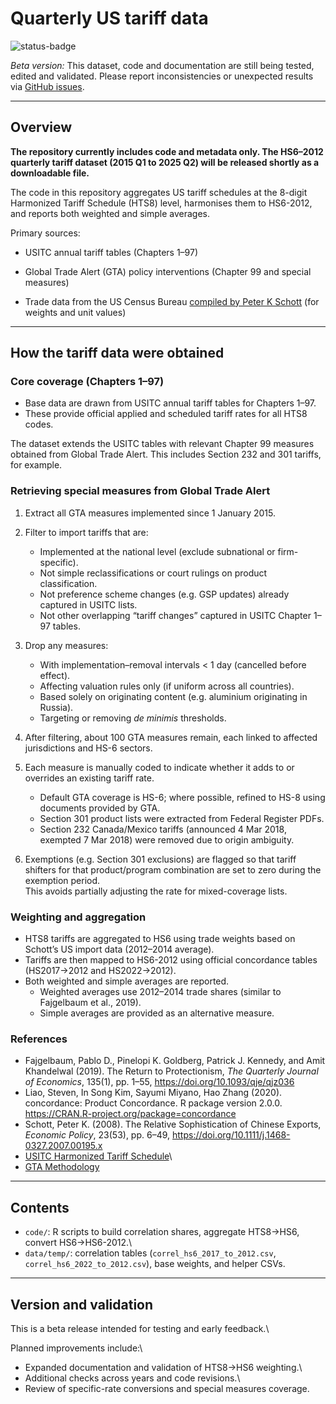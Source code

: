 # Quarterly US tariff data

![status-badge](https://img.shields.io/badge/status-beta-orange.svg)

*Beta version:* This dataset, code and documentation are still being tested, edited and validated. Please report inconsistencies or unexpected results via [GitHub issues](../../issues).

------------------------------------------------------------------------

## Overview

**The repository currently includes code and metadata only. The HS6–2012 quarterly tariff dataset (2015 Q1 to 2025 Q2) will be released shortly as a downloadable file.**

The code in this repository aggregates US tariff schedules at the 8-digit Harmonized Tariff Schedule (HTS8) level, harmonises them to HS6-2012, and reports both weighted and simple averages.

Primary sources:

-   USITC annual tariff tables (Chapters 1–97)

-   Global Trade Alert (GTA) policy interventions (Chapter 99 and special measures)

-   Trade data from the US Census Bureau [compiled by Peter K Schott](https://sompks4.github.io/sub_data.html) (for weights and unit values)

------------------------------------------------------------------------

## How the tariff data were obtained

### Core coverage (Chapters 1–97)

-   Base data are drawn from USITC annual tariff tables for Chapters 1–97.
-   These provide official applied and scheduled tariff rates for all HTS8 codes.

The dataset extends the USITC tables with relevant Chapter 99 measures obtained from Global Trade Alert. This includes Section 232 and 301 tariffs, for example.

### Retrieving special measures from Global Trade Alert

1.  Extract all GTA measures implemented since 1 January 2015.

2.  Filter to import tariffs that are:

    -   Implemented at the national level (exclude subnational or firm-specific).
    -   Not simple reclassifications or court rulings on product classification.
    -   Not preference scheme changes (e.g. GSP updates) already captured in USITC lists.
    -   Not other overlapping “tariff changes” captured in USITC Chapter 1–97 tables.

3.  Drop any measures:

    -   With implementation–removal intervals \< 1 day (cancelled before effect).
    -   Affecting valuation rules only (if uniform across all countries).
    -   Based solely on originating content (e.g. aluminium originating in Russia).
    -   Targeting or removing *de minimis* thresholds.

4.  After filtering, about 100 GTA measures remain, each linked to affected jurisdictions and HS-6 sectors.

5.  Each measure is manually coded to indicate whether it adds to or overrides an existing tariff rate.

    -   Default GTA coverage is HS-6; where possible, refined to HS-8 using documents provided by GTA.
    -   Section 301 product lists were extracted from Federal Register PDFs.
    -   Section 232 Canada/Mexico tariffs (announced 4 Mar 2018, exempted 7 Mar 2018) were removed due to origin ambiguity.

6.  Exemptions (e.g. Section 301 exclusions) are flagged so that tariff shifters for that product/program combination are set to zero during the exemption period.\
    This avoids partially adjusting the rate for mixed-coverage lists.

### Weighting and aggregation

-   HTS8 tariffs are aggregated to HS6 using trade weights based on Schott’s US import data (2012–2014 average).
-   Tariffs are then mapped to HS6-2012 using official concordance tables (HS2017→2012 and HS2022→2012).
-   Both weighted and simple averages are reported.
    -   Weighted averages use 2012–2014 trade shares (similar to Fajgelbaum et al., 2019).
    -   Simple averages are provided as an alternative measure.

### References

-   Fajgelbaum, Pablo D., Pinelopi K. Goldberg, Patrick J. Kennedy, and Amit Khandelwal (2019). The Return to Protectionism, *The Quarterly Journal of Economics*, 135(1), pp. 1–55, <https://doi.org/10.1093/qje/qjz036>
-   Liao, Steven, In Song Kim, Sayumi Miyano, Hao Zhang (2020). concordance: Product Concordance. R package version 2.0.0. <https://CRAN.R-project.org/package=concordance>
-   Schott, Peter K. (2008). The Relative Sophistication of Chinese Exports, *Economic Policy*, 23(53), pp. 6–49, <https://doi.org/10.1111/j.1468-0327.2007.00195.x>
-   [USITC Harmonized Tariff Schedule](https://hts.usitc.gov/current)\
-   [GTA Methodology](https://www.globaltradealert.org)

------------------------------------------------------------------------

## Contents

-   `code/`: R scripts to build correlation shares, aggregate HTS8→HS6, convert HS6→HS6-2012.\
-   `data/temp/`: correlation tables (`correl_hs6_2017_to_2012.csv`, `correl_hs6_2022_to_2012.csv`), base weights, and helper CSVs.

------------------------------------------------------------------------

## Version and validation

This is a beta release intended for testing and early feedback.\

Planned improvements include:\
- Expanded documentation and validation of HTS8→HS6 weighting.\
- Additional checks across years and code revisions.\
- Review of specific-rate conversions and special measures coverage.
